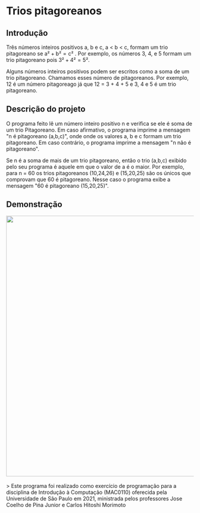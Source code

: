 # Trios pitagoreanos

## Introdução

Três números inteiros positivos a, b e c, a < b < c, formam um trio pitagoreano se a² + b² = c² . Por exemplo, os números 3, 4, e 5 formam um trio pitagoreano pois 3² + 4² = 5². 

Alguns números inteiros positivos podem ser escritos como a soma de um trio pitagoreano. Chamamos esses número de pitagoreanos. Por exemplo, 12 é um número pitagoreago já que 12 = 3 + 4 + 5 e 3, 4 e 5 é um trio pitagoreano.

## Descrição do projeto

O programa feito lê um número inteiro positivo n e verifica se ele é soma de um trio Pitagoreano. Em caso afirmativo, o programa imprime a mensagem "n é pitagoreano (a,b,c)", onde onde os valores a, b e c formam um trio pitagoreano. Em caso contrário, o programa imprime a mensagem "n não é pitagoreano".

Se n é a soma de mais de um trio pitagoreano, então o trio (a,b,c) exibido pelo seu programa é aquele em que o valor de a é o maior. Por exemplo, para n = 60 os trios pitagoreanos (10,24,26) e (15,20,25) são os únicos que comprovam que 60 é pitagoreano. Nesse caso o programa exibe a mensagem "60 é pitagoreano (15,20,25)".

## Demonstração

<div align="center"> <img src="https://user-images.githubusercontent.com/101532054/181859926-9b35bf64-fb1d-49eb-8c20-e72d4ff50692.png" width="700px"> </div>

<br>
> Este programa foi realizado como exercício de programação para a disciplina de Introdução à Computação (MAC0110) oferecida pela Universidade de São Paulo em 2021, ministrada pelos professores Jose Coelho de Pina Junior e Carlos Hitoshi Morimoto
